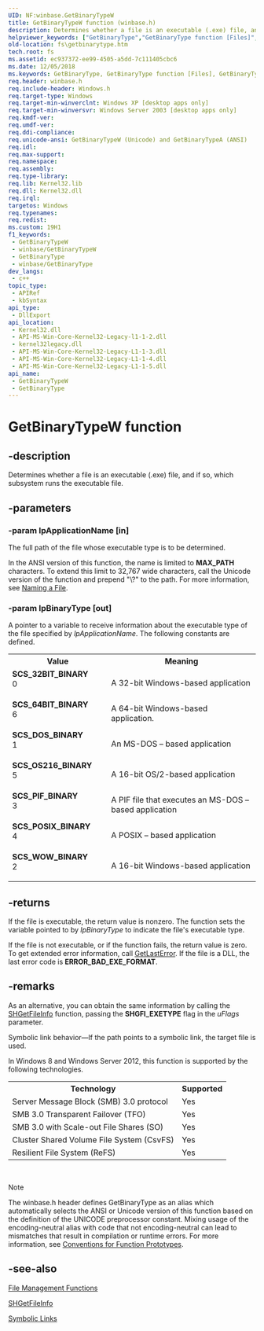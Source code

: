 ```yaml
---
UID: NF:winbase.GetBinaryTypeW
title: GetBinaryTypeW function (winbase.h)
description: Determines whether a file is an executable (.exe) file, and if so, which subsystem runs the executable file.
helpviewer_keywords: ["GetBinaryType","GetBinaryType function [Files]","GetBinaryTypeA","GetBinaryTypeW","SCS_32BIT_BINARY","SCS_64BIT_BINARY","SCS_DOS_BINARY","SCS_OS216_BINARY","SCS_PIF_BINARY","SCS_POSIX_BINARY","SCS_WOW_BINARY","_win32_getbinarytype","base.getbinarytype","fs.getbinarytype","winbase/GetBinaryType","winbase/GetBinaryTypeA","winbase/GetBinaryTypeW"]
old-location: fs\getbinarytype.htm
tech.root: fs
ms.assetid: ec937372-ee99-4505-a5dd-7c111405cbc6
ms.date: 12/05/2018
ms.keywords: GetBinaryType, GetBinaryType function [Files], GetBinaryTypeA, GetBinaryTypeW, SCS_32BIT_BINARY, SCS_64BIT_BINARY, SCS_DOS_BINARY, SCS_OS216_BINARY, SCS_PIF_BINARY, SCS_POSIX_BINARY, SCS_WOW_BINARY, _win32_getbinarytype, base.getbinarytype, fs.getbinarytype, winbase/GetBinaryType, winbase/GetBinaryTypeA, winbase/GetBinaryTypeW
req.header: winbase.h
req.include-header: Windows.h
req.target-type: Windows
req.target-min-winverclnt: Windows XP [desktop apps only]
req.target-min-winversvr: Windows Server 2003 [desktop apps only]
req.kmdf-ver: 
req.umdf-ver: 
req.ddi-compliance: 
req.unicode-ansi: GetBinaryTypeW (Unicode) and GetBinaryTypeA (ANSI)
req.idl: 
req.max-support: 
req.namespace: 
req.assembly: 
req.type-library: 
req.lib: Kernel32.lib
req.dll: Kernel32.dll
req.irql: 
targetos: Windows
req.typenames: 
req.redist: 
ms.custom: 19H1
f1_keywords:
 - GetBinaryTypeW
 - winbase/GetBinaryTypeW
 - GetBinaryType
 - winbase/GetBinaryType
dev_langs:
 - c++
topic_type:
 - APIRef
 - kbSyntax
api_type:
 - DllExport
api_location:
 - Kernel32.dll
 - API-MS-Win-Core-Kernel32-Legacy-l1-1-2.dll
 - kernel32legacy.dll
 - API-MS-Win-Core-Kernel32-Legacy-L1-1-3.dll
 - API-MS-Win-Core-Kernel32-Legacy-L1-1-4.dll
 - API-MS-Win-Core-Kernel32-Legacy-L1-1-5.dll
api_name:
 - GetBinaryTypeW
 - GetBinaryType
---
```


# GetBinaryTypeW function


## -description

Determines whether a file is an executable (.exe) file, and if so, which subsystem runs the executable 
    file.

## -parameters

### -param lpApplicationName [in]

The full path of the file whose executable type is to be determined.

In the ANSI version of this function, the name is limited to <b>MAX_PATH</b> characters. 
       To extend this limit to 32,767 wide characters, call the Unicode version of the function and prepend 
       "\\?\" to the path. For more information, see 
       <a href="/windows/desktop/FileIO/naming-a-file">Naming a File</a>.

### -param lpBinaryType [out]

A pointer to a variable to receive information about the executable type of the file specified by 
      <i>lpApplicationName</i>. The following constants are defined.

<table>
<tr>
<th>Value</th>
<th>Meaning</th>
</tr>
<tr>
<td width="40%"><a id="SCS_32BIT_BINARY"></a><a id="scs_32bit_binary"></a><dl>
<dt><b>SCS_32BIT_BINARY</b></dt>
<dt>0</dt>
</dl>
</td>
<td width="60%">
A 32-bit Windows-based application

</td>
</tr>
<tr>
<td width="40%"><a id="SCS_64BIT_BINARY"></a><a id="scs_64bit_binary"></a><dl>
<dt><b>SCS_64BIT_BINARY</b></dt>
<dt>6</dt>
</dl>
</td>
<td width="60%">
A 64-bit Windows-based application.

</td>
</tr>
<tr>
<td width="40%"><a id="SCS_DOS_BINARY"></a><a id="scs_dos_binary"></a><dl>
<dt><b>SCS_DOS_BINARY</b></dt>
<dt>1</dt>
</dl>
</td>
<td width="60%">
An MS-DOS – based application

</td>
</tr>
<tr>
<td width="40%"><a id="SCS_OS216_BINARY"></a><a id="scs_os216_binary"></a><dl>
<dt><b>SCS_OS216_BINARY</b></dt>
<dt>5</dt>
</dl>
</td>
<td width="60%">
A 16-bit OS/2-based application

</td>
</tr>
<tr>
<td width="40%"><a id="SCS_PIF_BINARY"></a><a id="scs_pif_binary"></a><dl>
<dt><b>SCS_PIF_BINARY</b></dt>
<dt>3</dt>
</dl>
</td>
<td width="60%">
A PIF file that executes an MS-DOS – based application

</td>
</tr>
<tr>
<td width="40%"><a id="SCS_POSIX_BINARY"></a><a id="scs_posix_binary"></a><dl>
<dt><b>SCS_POSIX_BINARY</b></dt>
<dt>4</dt>
</dl>
</td>
<td width="60%">
A POSIX – based application

</td>
</tr>
<tr>
<td width="40%"><a id="SCS_WOW_BINARY"></a><a id="scs_wow_binary"></a><dl>
<dt><b>SCS_WOW_BINARY</b></dt>
<dt>2</dt>
</dl>
</td>
<td width="60%">
A 16-bit Windows-based application

</td>
</tr>
</table>

## -returns

If the file is executable, the return value is nonzero. The function sets the variable pointed to by 
       <i>lpBinaryType</i> to indicate the file's executable type.

If the file is not executable, or if the function fails, the return value is zero. To get extended error 
       information, call <a href="/windows/desktop/api/errhandlingapi/nf-errhandlingapi-getlasterror">GetLastError</a>. If the file is a DLL, 
       the last error code is <b>ERROR_BAD_EXE_FORMAT</b>.

## -remarks

As an alternative, you can obtain the same information by calling the 
    <a href="/windows/desktop/api/shellapi/nf-shellapi-shgetfileinfoa">SHGetFileInfo</a> function, passing the 
    <b>SHGFI_EXETYPE</b> flag in the <i>uFlags</i> parameter.

Symbolic link behavior—If the path points to a symbolic link, the target file is 
    used.

In Windows 8 and Windows Server 2012, this function is supported by the following technologies.

<table>
<tr>
<th>Technology</th>
<th>Supported</th>
</tr>
<tr>
<td>
Server Message Block (SMB) 3.0 protocol

</td>
<td>
Yes

</td>
</tr>
<tr>
<td>
SMB 3.0 Transparent Failover (TFO)

</td>
<td>
Yes

</td>
</tr>
<tr>
<td>
SMB 3.0 with Scale-out File Shares (SO)

</td>
<td>
Yes

</td>
</tr>
<tr>
<td>
Cluster Shared Volume File System (CsvFS)

</td>
<td>
Yes

</td>
</tr>
<tr>
<td>
Resilient File System (ReFS)

</td>
<td>
Yes

</td>
</tr>
</table>
 





> [!NOTE]
> The winbase.h header defines GetBinaryType as an alias which automatically selects the ANSI or Unicode version of this function based on the definition of the UNICODE preprocessor constant. Mixing usage of the encoding-neutral alias with code that not encoding-neutral can lead to mismatches that result in compilation or runtime errors. For more information, see [Conventions for Function Prototypes](/windows/win32/intl/conventions-for-function-prototypes).

## -see-also

<a href="/windows/desktop/FileIO/file-management-functions">File Management Functions</a>



<a href="/windows/desktop/api/shellapi/nf-shellapi-shgetfileinfoa">SHGetFileInfo</a>



<a href="/windows/desktop/FileIO/symbolic-links">Symbolic Links</a>

